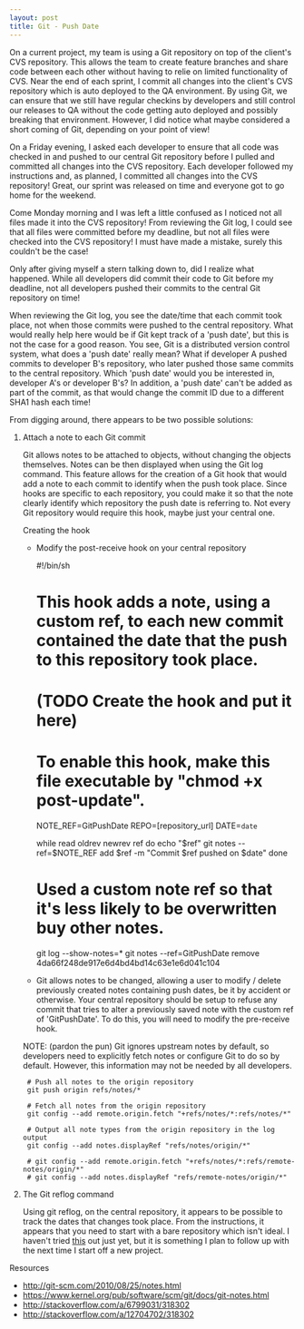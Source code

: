```yaml
---
layout: post
title: Git - Push Date
---
```


On a current project, my team is using a Git repository on top of the client's CVS repository. This allows the team to create feature branches and share code between each other without having to relie on limited functionality of CVS.  Near the end of each sprint, I commit all changes into the client's CVS repository which is auto deployed to the QA environment. By using Git, we can ensure that we still have regular checkins by developers and still control our releases to QA without the code getting auto deployed and possibly breaking that environment. However, I did notice what maybe considered a short coming of Git, depending on your point of view! 

On a Friday evening, I asked each developer to ensure that all code was checked in and pushed to our central Git repository before I pulled and committed all changes into the CVS repository. Each developer followed my instructions and, as planned, I committed all changes into the CVS repository! Great, our sprint was released on time and everyone got to go home for the weekend.

Come Monday morning and I was left a little confused as I noticed not all files made it into the CVS repository! From reviewing the Git log, I could see that all files were committed before my deadline, but not all files were checked into the CVS repository! I must have made a mistake, surely this couldn't be the case!

Only after giving myself a stern talking down to, did I realize what happened. While all developers did commit their code to Git before my deadline, not all developers pushed their commits to the central Git repository on time!

When reviewing the Git log, you see the date/time that each commit took place, not when those commits were pushed to the central repository. What would really help here would be if Git kept track of a 'push date', but this is not the case for a good reason. You see, Git is a distributed version control system, what does a 'push date' really mean? What if developer A pushed commits to developer B's repository, who later pushed those same commits to the central repository. Which 'push date' would you be interested in, developer A's or developer B's? In addition, a 'push date' can't be added as part of the commit, as that would change the commit ID due to a different SHA1 hash each time!

From digging around, there appears to be two possible solutions:

1. Attach a note to each Git commit

	Git allows notes to be attached to objects, without changing the objects themselves. Notes can be then displayed when using the Git log command. This feature allows for the creation of a Git hook that would add a note to each commit to identify when the push took place. Since hooks are specific to each repository, you could make it so that the note clearly identify which repository the push date is referring to. Not every Git repository would require this hook, maybe just your central one.

	Creating the hook

	- Modify the post-receive hook on your central repository


		#!/bin/sh
		#
		# This hook adds a note, using a custom ref, to each new commit contained the date that the push to this repository took place.
		#
		# (TODO Create the hook and put it here)
		#
		# To enable this hook, make this file executable by "chmod +x post-update".
		NOTE_REF=GitPushDate
		REPO=[repository_url]
		DATE=`date`

		while read oldrev newrev ref
		do
			echo "$ref"
			git notes --ref=$NOTE_REF add $ref -m "Commit $ref pushed on $date"
		done

		# Used a custom note ref so that it's less likely to be overwritten buy other notes.

		git log --show-notes=*
		git notes --ref=GitPushDate remove 4da66f248de917e6d4bd4bd14c63e1e6d041c104 


	- Git allows notes to be changed, allowing a user to modify / delete previously created notes containing push dates, be it by accident or otherwise. Your central repository should be setup to refuse any commit that tries to alter a previously saved note with the custom ref of 'GitPushDate'. To do this, you will need to modify the pre-receive hook.


	NOTE: (pardon the pun) Git ignores upstream notes by default, so developers need to explicitly fetch notes or configure Git to do so by default. However, this information may not be needed by all developers.

		# Push all notes to the origin repository
		git push origin refs/notes/*

		# Fetch all notes from the origin repository
		git config --add remote.origin.fetch "+refs/notes/*:refs/notes/*"

		# Output all note types from the origin repository in the log output
		git config --add notes.displayRef "refs/notes/origin/*"

		# git config --add remote.origin.fetch "+refs/notes/*:refs/remote-notes/origin/*"
		# git config --add notes.displayRef "refs/remote-notes/origin/*"


2. The Git reflog command

	Using git reflog, on the central repository, it appears to be possible to track the dates that changes took place. From the instructions, it appears that you need to start with a bare repository which isn't ideal. I haven't tried [this](http://stackoverflow.com/a/12704702/318302) out just yet, but it is something I plan to follow up with the next time I start off a new project.

Resources

- http://git-scm.com/2010/08/25/notes.html
- https://www.kernel.org/pub/software/scm/git/docs/git-notes.html
- http://stackoverflow.com/a/6799031/318302
- http://stackoverflow.com/a/12704702/318302